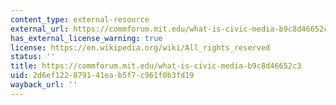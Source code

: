 ```yaml
---
content_type: external-resource
external_url: https://commforum.mit.edu/what-is-civic-media-b9c8d46652c3
has_external_license_warning: true
license: https://en.wikipedia.org/wiki/All_rights_reserved
status: ''
title: https://commforum.mit.edu/what-is-civic-media-b9c8d46652c3
uid: 2d6ef122-8791-41ea-b5f7-c961f0b3fd19
wayback_url: ''
---
```

